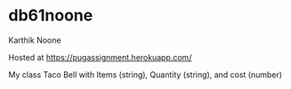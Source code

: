 # db61noone
Karthik Noone

Hosted at https://pugassignment.herokuapp.com/

My class Taco Bell with Items (string), Quantity (string), and cost 
(number)

